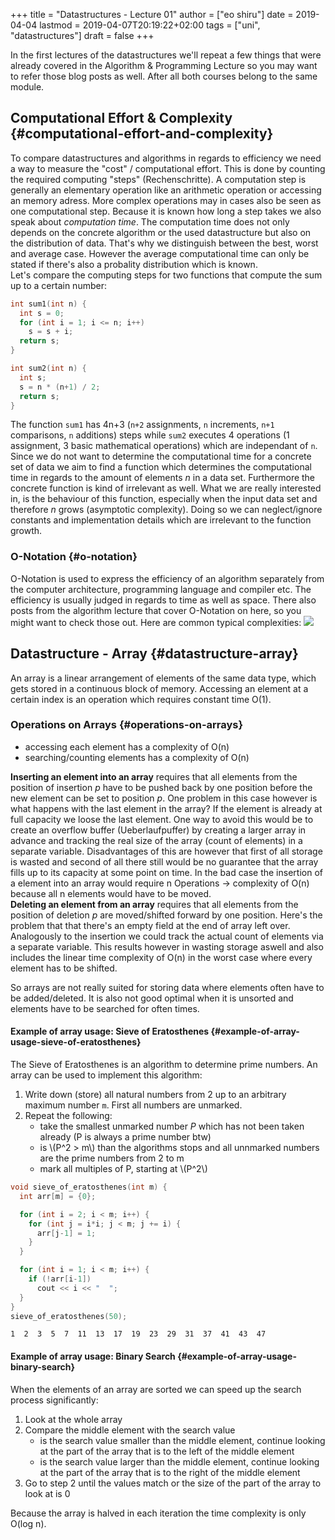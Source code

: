 +++
title = "Datastructures - Lecture 01"
author = ["eo shiru"]
date = 2019-04-04
lastmod = 2019-04-07T20:19:22+02:00
tags = ["uni", "datastructures"]
draft = false
+++

In the first lectures of the datastructures we'll repeat a few things that were already covered in the Algorithm & Programming Lecture so you may want to refer those blog posts as well. After all both courses belong to the same module.


## Computational Effort & Complexity {#computational-effort-and-complexity}

To compare datastructures and algorithms in regards to efficiency we need a way to measure the "cost" / computational effort. This is done by counting the required computing "steps" (Rechenschritte). A computation step is generally an elementary operation like an arithmetic operation or accessing an memory adress. More complex operations may in cases also be seen as one computational step. Because it is known how long a step takes we also speak about _computation time_. The computation time does not only depends on the concrete algorithm or the used datastructure but also on the distribution of data. That's why we distinguish between the best, worst and average case. However the average computational time can only be stated if there's also a probality distribution which is known.<br />
Let's compare the computing steps for two functions that compute the sum up to a certain number:

```C++
int sum1(int n) {
  int s = 0;
  for (int i = 1; i <= n; i++)
    s = s + i;
  return s;
}

int sum2(int n) {
  int s;
  s = n * (n+1) / 2;
  return s;
}
```

The function `sum1` has 4n+3 (`n+2` assignments, `n` increments, `n+1` comparisons, `n` additions) steps while `sum2` executes 4 operations (1 assignment, 3 basic mathematical operations) which are independant of `n`.<br />
Since we do not want to determine the computational time for a concrete set of data we aim to find a function which determines the computational time in regards to the amount of elements _n_ in a data set. Furthermore the concrete function is kind of irrelevant as well. What we are really interested in, is the behaviour of this function, especially when the input data set and therefore _n_ grows (asymptotic complexity). Doing so we can neglect/ignore constants and implementation details which are irrelevant to the function growth.


### O-Notation {#o-notation}

O-Notation is used to express the efficiency of an algorithm separately from the computer architecture, programming language and compiler etc. The efficiency is usually judged in regards to time as well as space. There also posts from the algorithm lecture that cover O-Notation on here, so you might want to check those out. Here are common typical complexities:
![](/knowledge-database/images/common-complexities.png)


## Datastructure - Array {#datastructure-array}

An array is a linear arrangement of elements of the same data type, which gets stored in a continuous block of memory. Accessing an element at a certain index is an operation which requires constant time O(1).


### Operations on Arrays {#operations-on-arrays}

-   accessing each element has a complexity of O(n)
-   searching/counting elements has a complexity of O(n)

**Inserting an element into an array** requires that all elements from the position of insertion _p_ have to be pushed back by one position before the new element can be set to position _p_. One problem in this case however is what happens with the last element in the array? If the element is already at full capacity we loose the last element. One way to avoid this would be to create an overflow buffer (Ueberlaufpuffer) by creating a larger array in advance and tracking the real size of the array (count of elements) in a separate variable. Disadvantages of this are however that first of all storage is wasted and second of all there still would be no guarantee that the array fills up to its capacity at some point on time. In the bad case the insertion of a element into an array would require n Operations &rarr; complexity of O(n)  because all n elements would have to be moved.<br />
**Deleting an element from an array** requires that all elements from the position of deletion _p_ are moved/shifted forward by one position. Here's the problem that that there's an empty field at the end of array left over. Analogously to the insertion we could track the actual count of elements via a separate variable. This results however in wasting storage aswell and also includes the linear time complexity of O(n) in the worst case where every element has to be shifted.

So arrays are not really suited for storing data where elements often have to be added/deleted. It is also not good optimal when it is unsorted and elements have to be searched for often times.


#### Example of array usage: Sieve of Eratosthenes {#example-of-array-usage-sieve-of-eratosthenes}

The Sieve of Eratosthenes is an algorithm to determine prime numbers. An array can be used to implement this algorithm:

1.  Write down (store) all natural numbers from 2 up to an arbitrary maximum number `m`. First all numbers are unmarked.
2.  Repeat the following:
    -   take the smallest unmarked number _P_ which has not been taken already (P is always a prime number btw)
    -   is \\(P^2 > m\\) than the algorithms stops and all unnmarked numbers are the prime numbers from 2 to m
    -   mark all multiples of P, starting at \\(P^2\\)

```C++
void sieve_of_eratosthenes(int m) {
  int arr[m] = {0};

  for (int i = 2; i < m; i++) {
    for (int j = i*i; j < m; j += i) {
      arr[j-1] = 1;
    }
  }

  for (int i = 1; i < m; i++) {
    if (!arr[i-1])
      cout << i << "  ";
  }
}
sieve_of_eratosthenes(50);
```

```text
1  2  3  5  7  11  13  17  19  23  29  31  37  41  43  47
```


#### Example of array usage: Binary Search {#example-of-array-usage-binary-search}

When the elements of an array are sorted we can speed up the search process significantly:

1.  Look at the whole array
2.  Compare the middle element with the search value
    -   is the search value smaller than the middle element, continue looking at the part of the array that is to the left of the middle element
    -   is the search value larger than the middle element, continue looking at the part of the array that is to the right of the middle element
3.  Go to step 2 until the values match or the size of the part of the array to look at is 0

Because the array is halved in each iteration the time complexity is only O(log n).
